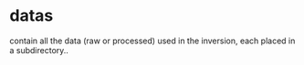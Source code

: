 # datas

contain all the data (raw or processed) used in the inversion, each placed in a subdirectory..
